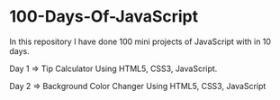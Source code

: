 # 100-Days-Of-JavaScript
In this repository I have done 100 mini projects of JavaScript with in 10 days. 

Day 1 => Tip Calculator Using HTML5, CSS3, JavaScript.

Day 2 => Background Color Changer Using HTML5, CSS3, JavaScript
